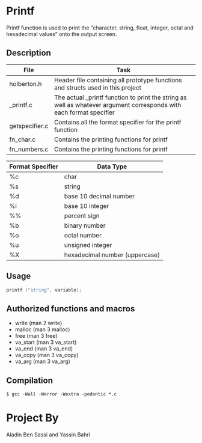 # Printf

Printf function is used to print the “character, string, float, integer, octal and hexadecimal values” onto the output screen.
## Description
| File | Task |
| ---- | ---- |
| holberton.h | Header file containing all prototype functions and structs used in this project |
| _printf.c | The actual _printf function to print the string as well as whatever argument corresponds with each format specifier |
| getspecifier.c | Contains all the format specifier for the printf function |
| fn_char.c | Contains the printing functions for printf |
| fn_numbers.c | Contains the printing functions for printf |

| Format Specifier | Data Type |
| ---------------- | --------- |
| %c | char |
| %s | string |
| %d | base 10 decimal number |
| %i | base 10 integer |
| %% | percent sign |
| %b | binary number |
| %o | octal number |
| %u | unsigned integer |
| %X | hexadecimal number (uppercase) |
## Usage

```c
printf ("string", variable);
```


## Authorized functions and macros

  *  write (man 2 write)
  *  malloc (man 3 malloc)
  *  free (man 3 free)
  *  va_start (man 3 va_start)
  *  va_end (man 3 va_end)
  *  va_copy (man 3 va_copy)
  *  va_arg (man 3 va_arg)

## Compilation
``$ gcc -Wall -Werror -Wextra -pedantic *.c``

# Project By
Aladin Ben Sassi and Yassin Bahri
